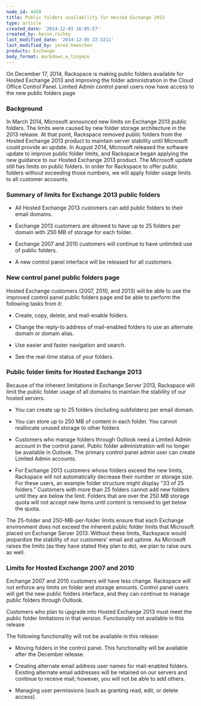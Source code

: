 ```yaml
---
node_id: 4450
title: Public folders availability for Hosted Exchange 2013
type: article
created_date: '2014-12-03 16:05:57'
created_by: kevin.richey
last_modified_date: '2014-12-05 22:3211'
last_modified_by: jered.heeschen
products: Exchange
body_format: markdown_w_tinymce
---
```


On December 17, 2014, Rackspace is making public folders available for Hosted Exchange 2013 and improving the folder administration in the Cloud Office Control Panel. Limited Admin control panel users now have access to the new public folders page

### Background

In March 2014, Microsoft announced new limits on Exchange 2013 public folders. The limits were caused by new folder storage architecture in the 2013 release. At that point, Rackspace removed public folders from the Hosted Exchange 2013 product to maintain server stability until Microsoft could provide an update. In August 2014, Microsoft released the software update to improve public folder limits, and Rackspace began applying the new guidance to our Hosted Exchange 2013 product. The Microsoft update still has limits on public folders. In order for Rackspace to offer public folders without exceeding those numbers, we will apply folder usage limits to all customer accounts.

### Summary of limits for Exchange 2013 public folders

- All Hosted Exchange 2013 customers can add public folders to their email domains.

- Exchange 2013 customers are allowed to have up to 25 folders per domain with 250 MB of storage for each folder.

- Exchange 2007 and 2010 customers will continue to have unlimited use of public folders.

- A new control panel interface will be released for all customers.

### New control panel public folders page

Hosted Exchange customers (2007, 2010, and 2013) will be able to use the improved control panel public folders page and be able to perform the following tasks from it:

- Create, copy, delete, and mail-enable folders.

- Change the reply-to address of mail-enabled folders to use an alternate domain or domain alias.

- Use easier and faster navigation and search.

- See the real-time status of your folders. 

### Public folder limits for Hosted Exchange 2013

Because of the inherent limitations in Exchange Server 2013, Rackspace will limit the public folder usage of all domains to maintain the stability of our hosted servers.

- You can create up to 25 folders (including subfolders) per email domain.

- You can store up to 250 MB of content in each folder. You cannot reallocate unused storage to other folders.

- Customers who manage folders through Outlook need a Limited Admin account in the control panel. Public folder administration will no longer be available in Outlook. The primary control panel admin user can create Limited Admin accounts.

- For Exchange 2013 customers whose folders exceed the new limits, Rackspace will not automatically decrease their number or storage size. For these users, an example folder structure might display “33 of 25 folders.” Customers with more than 25 folders cannot add new folders until they are below the limit. Folders that are over the 250 MB storage quota will not accept new items until content is removed to get below the quota.

The 25-folder and 250-MB-per-folder limits ensure that each Exchange environment does not exceed the inherent public folder limits that Microsoft placed on Exchange Server 2013. Without these limits, Rackspace would jeopardize the stability of our customers’ email and uptime. As Microsoft raises the limits (as they have stated they plan to do), we plan to raise ours as well.

### Limits for Hosted Exchange 2007 and 2010

Exchange 2007 and 2010 customers will have less change. Rackspace will not enforce any limits on folder and storage amounts. Control panel users will get the new public folders interface, and they can continue to manage public folders through Outlook.

Customers who plan to upgrade into Hosted Exchange 2013 must meet the public folder limitations in that version.
Functionality not available in this release

The following functionality will not be available in this release:

- Moving folders in the control panel. This functionality will be available after the December release.

- Creating alternate email address user names for mail-enabled folders. Existing alternate email addresses will be retained on our servers and continue to receive mail; however, you will not be able to add others.

- Managing user permissions (such as granting read, edit, or delete access).
